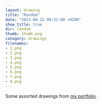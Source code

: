 ```yaml
---
layout: drawing
title: "Random"
date: "2023-08-22 09:52:00 +0200"
show_title: true
dir: random
thumb: thumb.png
category: drawings
filenames: 
- 1.png
- 2.png
- 3.png
- 4.png
- 5.png
- 6.png
- 7.png
- 8.png
---
```

Some assorted drawings from [my portfolio](https://drawings.javierarce.com).

